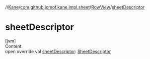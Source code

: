 //[Kane](../../index.md)/[com.github.jomof.kane.impl.sheet](../index.md)/[RowView](index.md)/[sheetDescriptor](sheet-descriptor.md)



# sheetDescriptor  
[jvm]  
Content  
open override val [sheetDescriptor](sheet-descriptor.md): [SheetDescriptor](../-sheet-descriptor/index.md)  



